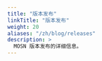 ```yaml
---
title: "版本发布"
linkTitle: "版本发布"
weight: 20
aliases: "/zh/blog/releases"
description: >
  MOSN 版本发布的详细信息。
---
```


